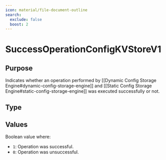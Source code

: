 ```yaml
---
icon: material/file-document-outline
search:
  exclude: false
  boost: 2
---
```


# SuccessOperationConfigKVStoreV1

## Purpose

<!-- --8<-- [start:purpose] -->
Indicates whether an operation performed by [[Dynamic Config Storage Engine#dynamic-config-storage-engine]]
and [[Static Config Storage Engine#static-config-storage-engine]] was executed successfully or not.

<!-- --8<-- [end:purpose] -->

## Type

<!-- --8<-- [start:type] -->
<div class="type" markdown>

</div>
<!-- --8<-- [end:type] -->

## Values

Boolean value where:

- `1`: Operation was successful.
- `0`: Operation was unsuccessful.
